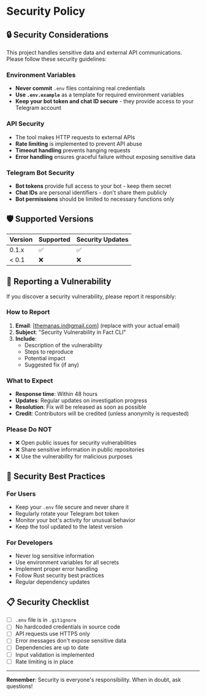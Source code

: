 # Security Policy

## 🔒 Security Considerations

This project handles sensitive data and external API communications. Please follow these security guidelines:

### **Environment Variables**
- **Never commit** `.env` files containing real credentials
- **Use `.env.example`** as a template for required environment variables
- **Keep your bot token and chat ID secure** - they provide access to your Telegram account

### **API Security**
- The tool makes HTTP requests to external APIs
- **Rate limiting** is implemented to prevent API abuse
- **Timeout handling** prevents hanging requests
- **Error handling** ensures graceful failure without exposing sensitive data

### **Telegram Bot Security**
- **Bot tokens** provide full access to your bot - keep them secret
- **Chat IDs** are personal identifiers - don't share them publicly
- **Bot permissions** should be limited to necessary functions only

## 🛡️ Supported Versions

| Version | Supported          | Security Updates |
| ------- | ------------------ | ---------------- |
| 0.1.x   | :white_check_mark: | :white_check_mark: |
| < 0.1   | :x:                | :x:                |

## 🚨 Reporting a Vulnerability

If you discover a security vulnerability, please report it responsibly:

### **How to Report**
1. **Email**: [themanas.in@gmail.com] (replace with your actual email)
2. **Subject**: "Security Vulnerability in Fact CLI"
3. **Include**: 
   - Description of the vulnerability
   - Steps to reproduce
   - Potential impact
   - Suggested fix (if any)

### **What to Expect**
- **Response time**: Within 48 hours
- **Updates**: Regular updates on investigation progress
- **Resolution**: Fix will be released as soon as possible
- **Credit**: Contributors will be credited (unless anonymity is requested)

### **Please Do NOT**
- ❌ Open public issues for security vulnerabilities
- ❌ Share sensitive information in public repositories
- ❌ Use the vulnerability for malicious purposes

## 🔧 Security Best Practices

### **For Users**
- Keep your `.env` file secure and never share it
- Regularly rotate your Telegram bot token
- Monitor your bot's activity for unusual behavior
- Keep the tool updated to the latest version

### **For Developers**
- Never log sensitive information
- Use environment variables for all secrets
- Implement proper error handling
- Follow Rust security best practices
- Regular dependency updates

## 📋 Security Checklist

- [ ] `.env` file is in `.gitignore`
- [ ] No hardcoded credentials in source code
- [ ] API requests use HTTPS only
- [ ] Error messages don't expose sensitive data
- [ ] Dependencies are up to date
- [ ] Input validation is implemented
- [ ] Rate limiting is in place

---

**Remember**: Security is everyone's responsibility. When in doubt, ask questions!

